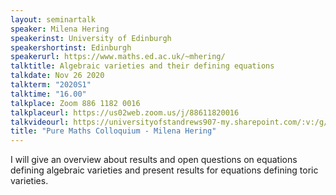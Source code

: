 ```yaml
---
layout: seminartalk
speaker: Milena Hering
speakerinst: University of Edinburgh
speakershortinst: Edinburgh
speakerurl: https://www.maths.ed.ac.uk/~mhering/
talktitle: Algebraic varieties and their defining equations
talkdate: Nov 26 2020
talkterm: "2020S1"
talktime: "16.00"
talkplace: Zoom 886 1182 0016
talkplaceurl: https://us02web.zoom.us/j/88611820016
talkvideourl: https://universityofstandrews907-my.sharepoint.com/:v:/g/personal/lst6_st-andrews_ac_uk/Earvxf3tMVBLgu5UMzCN_zMBf9sHjNk1kpZ1PNAP5s2hFg?e=OMJ76h
title: "Pure Maths Colloquium - Milena Hering"
---
```


 I will give an overview about results and open questions on equations defining algebraic varieties and present results for equations defining toric varieties. 
